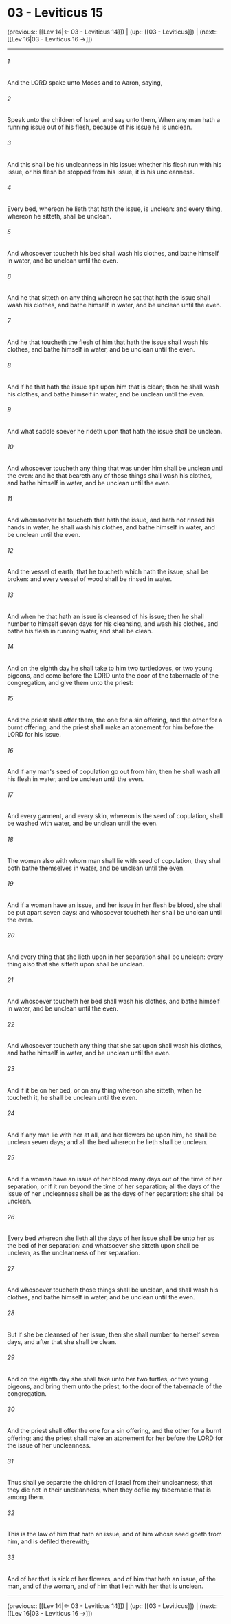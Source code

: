 # 03 - Leviticus 15

(previous:: [[Lev 14|← 03 - Leviticus 14]]) | (up:: [[03 - Leviticus]]) | (next:: [[Lev 16|03 - Leviticus 16 →]])

***


###### 1 
And the LORD spake unto Moses and to Aaron, saying, 

###### 2 
Speak unto the children of Israel, and say unto them, When any man hath a running issue out of his flesh, because of his issue he is unclean. 

###### 3 
And this shall be his uncleanness in his issue: whether his flesh run with his issue, or his flesh be stopped from his issue, it is his uncleanness. 

###### 4 
Every bed, whereon he lieth that hath the issue, is unclean: and every thing, whereon he sitteth, shall be unclean. 

###### 5 
And whosoever toucheth his bed shall wash his clothes, and bathe himself in water, and be unclean until the even. 

###### 6 
And he that sitteth on any thing whereon he sat that hath the issue shall wash his clothes, and bathe himself in water, and be unclean until the even. 

###### 7 
And he that toucheth the flesh of him that hath the issue shall wash his clothes, and bathe himself in water, and be unclean until the even. 

###### 8 
And if he that hath the issue spit upon him that is clean; then he shall wash his clothes, and bathe himself in water, and be unclean until the even. 

###### 9 
And what saddle soever he rideth upon that hath the issue shall be unclean. 

###### 10 
And whosoever toucheth any thing that was under him shall be unclean until the even: and he that beareth any of those things shall wash his clothes, and bathe himself in water, and be unclean until the even. 

###### 11 
And whomsoever he toucheth that hath the issue, and hath not rinsed his hands in water, he shall wash his clothes, and bathe himself in water, and be unclean until the even. 

###### 12 
And the vessel of earth, that he toucheth which hath the issue, shall be broken: and every vessel of wood shall be rinsed in water. 

###### 13 
And when he that hath an issue is cleansed of his issue; then he shall number to himself seven days for his cleansing, and wash his clothes, and bathe his flesh in running water, and shall be clean. 

###### 14 
And on the eighth day he shall take to him two turtledoves, or two young pigeons, and come before the LORD unto the door of the tabernacle of the congregation, and give them unto the priest: 

###### 15 
And the priest shall offer them, the one for a sin offering, and the other for a burnt offering; and the priest shall make an atonement for him before the LORD for his issue. 

###### 16 
And if any man's seed of copulation go out from him, then he shall wash all his flesh in water, and be unclean until the even. 

###### 17 
And every garment, and every skin, whereon is the seed of copulation, shall be washed with water, and be unclean until the even. 

###### 18 
The woman also with whom man shall lie with seed of copulation, they shall both bathe themselves in water, and be unclean until the even. 

###### 19 
And if a woman have an issue, and her issue in her flesh be blood, she shall be put apart seven days: and whosoever toucheth her shall be unclean until the even. 

###### 20 
And every thing that she lieth upon in her separation shall be unclean: every thing also that she sitteth upon shall be unclean. 

###### 21 
And whosoever toucheth her bed shall wash his clothes, and bathe himself in water, and be unclean until the even. 

###### 22 
And whosoever toucheth any thing that she sat upon shall wash his clothes, and bathe himself in water, and be unclean until the even. 

###### 23 
And if it be on her bed, or on any thing whereon she sitteth, when he toucheth it, he shall be unclean until the even. 

###### 24 
And if any man lie with her at all, and her flowers be upon him, he shall be unclean seven days; and all the bed whereon he lieth shall be unclean. 

###### 25 
And if a woman have an issue of her blood many days out of the time of her separation, or if it run beyond the time of her separation; all the days of the issue of her uncleanness shall be as the days of her separation: she shall be unclean. 

###### 26 
Every bed whereon she lieth all the days of her issue shall be unto her as the bed of her separation: and whatsoever she sitteth upon shall be unclean, as the uncleanness of her separation. 

###### 27 
And whosoever toucheth those things shall be unclean, and shall wash his clothes, and bathe himself in water, and be unclean until the even. 

###### 28 
But if she be cleansed of her issue, then she shall number to herself seven days, and after that she shall be clean. 

###### 29 
And on the eighth day she shall take unto her two turtles, or two young pigeons, and bring them unto the priest, to the door of the tabernacle of the congregation. 

###### 30 
And the priest shall offer the one for a sin offering, and the other for a burnt offering; and the priest shall make an atonement for her before the LORD for the issue of her uncleanness. 

###### 31 
Thus shall ye separate the children of Israel from their uncleanness; that they die not in their uncleanness, when they defile my tabernacle that is among them. 

###### 32 
This is the law of him that hath an issue, and of him whose seed goeth from him, and is defiled therewith; 

###### 33 
And of her that is sick of her flowers, and of him that hath an issue, of the man, and of the woman, and of him that lieth with her that is unclean.

***

(previous:: [[Lev 14|← 03 - Leviticus 14]]) | (up:: [[03 - Leviticus]]) | (next:: [[Lev 16|03 - Leviticus 16 →]])
